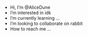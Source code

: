 - Hi, I’m @AliceDune
-  I’m interested in idk
-  I’m currently learning ...
-  I’m looking to collaborate on rabbit
-  How to reach me ...

<!---
AliceDune/AliceDune is a ✨ special ✨ repository because its `README.md` (this file) appears on your GitHub profile.
You can click the Preview link to take a look at your changes.
--->
